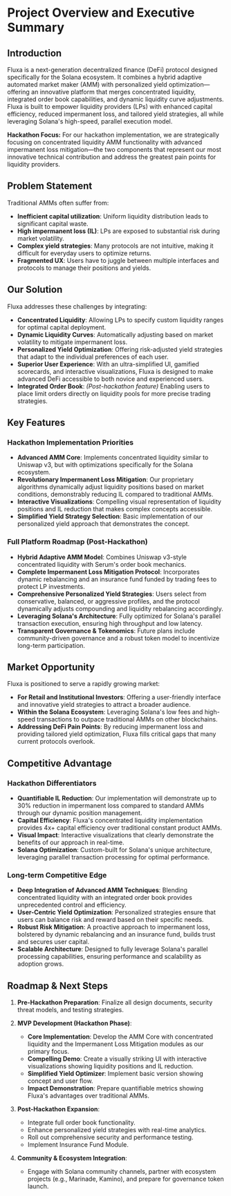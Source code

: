 # Project Overview and Executive Summary

## Introduction

Fluxa is a next-generation decentralized finance (DeFi) protocol designed specifically for the Solana ecosystem. It combines a hybrid adaptive automated market maker (AMM) with personalized yield optimization—offering an innovative platform that merges concentrated liquidity, integrated order book capabilities, and dynamic liquidity curve adjustments. Fluxa is built to empower liquidity providers (LPs) with enhanced capital efficiency, reduced impermanent loss, and tailored yield strategies, all while leveraging Solana's high-speed, parallel execution model.

**Hackathon Focus:** For our hackathon implementation, we are strategically focusing on concentrated liquidity AMM functionality with advanced impermanent loss mitigation—the two components that represent our most innovative technical contribution and address the greatest pain points for liquidity providers.

## Problem Statement

Traditional AMMs often suffer from:

- **Inefficient capital utilization**: Uniform liquidity distribution leads to significant capital waste.
- **High impermanent loss (IL)**: LPs are exposed to substantial risk during market volatility.
- **Complex yield strategies**: Many protocols are not intuitive, making it difficult for everyday users to optimize returns.
- **Fragmented UX**: Users have to juggle between multiple interfaces and protocols to manage their positions and yields.

## Our Solution

Fluxa addresses these challenges by integrating:

- **Concentrated Liquidity**: Allowing LPs to specify custom liquidity ranges for optimal capital deployment.
- **Dynamic Liquidity Curves**: Automatically adjusting based on market volatility to mitigate impermanent loss.
- **Personalized Yield Optimization**: Offering risk-adjusted yield strategies that adapt to the individual preferences of each user.
- **Superior User Experience**: With an ultra-simplified UI, gamified scorecards, and interactive visualizations, Fluxa is designed to make advanced DeFi accessible to both novice and experienced users.
- **Integrated Order Book**: _(Post-hackathon feature)_ Enabling users to place limit orders directly on liquidity pools for more precise trading strategies.

## Key Features

### Hackathon Implementation Priorities

- **Advanced AMM Core**: Implements concentrated liquidity similar to Uniswap v3, but with optimizations specifically for the Solana ecosystem.
- **Revolutionary Impermanent Loss Mitigation**: Our proprietary algorithms dynamically adjust liquidity positions based on market conditions, demonstrably reducing IL compared to traditional AMMs.
- **Interactive Visualizations**: Compelling visual representation of liquidity positions and IL reduction that makes complex concepts accessible.
- **Simplified Yield Strategy Selection**: Basic implementation of our personalized yield approach that demonstrates the concept.

### Full Platform Roadmap (Post-Hackathon)

- **Hybrid Adaptive AMM Model**: Combines Uniswap v3-style concentrated liquidity with Serum's order book mechanics.
- **Complete Impermanent Loss Mitigation Protocol**: Incorporates dynamic rebalancing and an insurance fund funded by trading fees to protect LP investments.
- **Comprehensive Personalized Yield Strategies**: Users select from conservative, balanced, or aggressive profiles, and the protocol dynamically adjusts compounding and liquidity rebalancing accordingly.
- **Leveraging Solana's Architecture**: Fully optimized for Solana's parallel transaction execution, ensuring high throughput and low latency.
- **Transparent Governance & Tokenomics**: Future plans include community-driven governance and a robust token model to incentivize long-term participation.

## Market Opportunity

Fluxa is positioned to serve a rapidly growing market:

- **For Retail and Institutional Investors**: Offering a user-friendly interface and innovative yield strategies to attract a broader audience.
- **Within the Solana Ecosystem**: Leveraging Solana's low fees and high-speed transactions to outpace traditional AMMs on other blockchains.
- **Addressing DeFi Pain Points**: By reducing impermanent loss and providing tailored yield optimization, Fluxa fills critical gaps that many current protocols overlook.

## Competitive Advantage

### Hackathon Differentiators

- **Quantifiable IL Reduction**: Our implementation will demonstrate up to 30% reduction in impermanent loss compared to standard AMMs through our dynamic position management.
- **Capital Efficiency**: Fluxa's concentrated liquidity implementation provides 4x+ capital efficiency over traditional constant product AMMs.
- **Visual Impact**: Interactive visualizations that clearly demonstrate the benefits of our approach in real-time.
- **Solana Optimization**: Custom-built for Solana's unique architecture, leveraging parallel transaction processing for optimal performance.

### Long-term Competitive Edge

- **Deep Integration of Advanced AMM Techniques**: Blending concentrated liquidity with an integrated order book provides unprecedented control and efficiency.
- **User-Centric Yield Optimization**: Personalized strategies ensure that users can balance risk and reward based on their specific needs.
- **Robust Risk Mitigation**: A proactive approach to impermanent loss, bolstered by dynamic rebalancing and an insurance fund, builds trust and secures user capital.
- **Scalable Architecture**: Designed to fully leverage Solana's parallel processing capabilities, ensuring performance and scalability as adoption grows.

## Roadmap & Next Steps

1. **Pre-Hackathon Preparation**: Finalize all design documents, security threat models, and testing strategies.

2. **MVP Development (Hackathon Phase)**:

   - **Core Implementation**: Develop the AMM Core with concentrated liquidity and the Impermanent Loss Mitigation modules as our primary focus.
   - **Compelling Demo**: Create a visually striking UI with interactive visualizations showing liquidity positions and IL reduction.
   - **Simplified Yield Optimizer**: Implement basic version showing concept and user flow.
   - **Impact Demonstration**: Prepare quantifiable metrics showing Fluxa's advantages over traditional AMMs.

3. **Post-Hackathon Expansion**:

   - Integrate full order book functionality.
   - Enhance personalized yield strategies with real-time analytics.
   - Roll out comprehensive security and performance testing.
   - Implement Insurance Fund Module.

4. **Community & Ecosystem Integration**:
   - Engage with Solana community channels, partner with ecosystem projects (e.g., Marinade, Kamino), and prepare for governance token launch.
